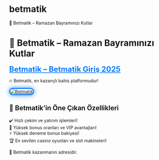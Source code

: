 # betmatik
🎯 Betmatik – Ramazan Bayramınızı Kutlar
# 🎯 Betmatik – Ramazan Bayramınızı Kutlar

<a href="https://cutt.ly/eroSckkO" title="Betmatik" style="color: #007bff; font-size: 24px; font-weight: bold;">Betmatik – Betmatik Giriş 2025</a>  

🔥 Betmatik, en kazançlı bahis platformudur!  

<a href="https://cutt.ly/eroSckkO" title="Betmatik">  
<img src="https://i.ibb.co/BtMhhf6/g-venligiris.jpg" alt="Betmatik" style="max-width: 100%; border: 3px solid #007bff; border-radius: 15px; box-shadow: 0px 0px 15px rgba(0, 123, 255, 0.8);">  
</a>  

## 🚀 Betmatik’in Öne Çıkan Özellikleri  
✔️ Hızlı çekim ve yatırım işlemleri!  
🎁 Yüksek bonus oranları ve VIP avantajları!  
⚡️ Yüksek deneme bonus bakiyesi!  
🏆 En sevilen casino oyunları ve slot makineleri!  

💎 Betmatik kazanmanın adresidir.
